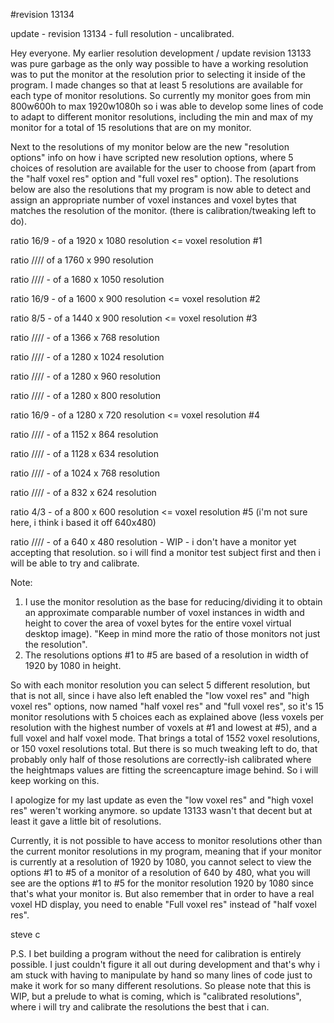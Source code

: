 #revision 13134

update - revision 13134 - full resolution - uncalibrated.

Hey everyone. My earlier resolution development / update revision 13133 was pure garbage as the only way possible to have a working resolution was to put the monitor at the resolution prior to selecting it inside of the program. I made changes so that at least 5 resolutions are available for each type of monitor resolutions. So currently my monitor goes from min 800w600h to max 1920w1080h so i was able to develop some lines of code to adapt to different monitor resolutions, including the min and max of my monitor for a total of 15 resolutions that are on my monitor.

Next to the resolutions of my monitor below are the new "resolution options" info on how i have scripted new resolution options, where 5 choices of resolution are available for the user to choose from (apart from the "half voxel res" option and "full voxel res" option). The resolutions below are also the resolutions that my program is now able to detect and assign an appropriate number of voxel instances and voxel bytes that matches the resolution of the monitor. (there is calibration/tweaking left to do).

ratio 16/9 - of a 1920 x 1080 resolution <= voxel resolution #1

ratio //// of a 1760 x 990 resolution 

ratio //// - of a 1680 x 1050 resolution 

ratio 16/9 - of a 1600 x 900 resolution <= voxel resolution #2 

ratio 8/5 - of a 1440 x 900 resolution <= voxel resolution #3

ratio //// - of a 1366 x 768 resolution 

ratio //// - of a 1280 x 1024 resolution 

ratio //// - of a 1280 x 960 resolution 

ratio //// - of a 1280 x 800 resolution 

ratio 16/9 - of a 1280 x 720 resolution  <= voxel resolution #4 

ratio //// - of a 1152 x 864 resolution 

ratio //// - of a 1128 x 634 resolution 

ratio //// - of a 1024 x 768 resolution 

ratio //// - of a 832 x 624 resolution 

ratio 4/3 - of a 800 x 600 resolution  <= voxel resolution #5 (i'm not sure here, i think i based it off 640x480)

ratio //// - of a 640 x 480 resolution  - WIP - i don't have a monitor yet accepting that resolution. so i will find a monitor test subject first and then i will be able to try and calibrate.

Note: 

1. I use the monitor resolution as the base for reducing/dividing it to obtain an approximate comparable number of voxel instances in width and height to cover the area of voxel bytes for the entire voxel virtual desktop image). "Keep in mind more the ratio of those monitors not just the resolution".
2. The resolutions options #1 to #5 are based of a resolution in width of 1920 by 1080 in height.

So with each monitor resolution you can select 5 different resolution, but that is not all, since i have also left enabled the "low voxel res" and "high voxel res" options, now named "half voxel res" and "full voxel res", so it's 15 monitor resolutions with 5 choices each as explained above (less voxels per resolution with the highest number of voxels at #1 and lowest at #5), and a full voxel and half voxel mode. That brings a total of 15*5*2 voxel resolutions, or 150 voxel resolutions total. But there is so much tweaking left to do, that probably only half of those resolutions are correctly-ish calibrated where the heightmaps values are fitting the screencapture image behind. So i will keep working on this.

I apologize for my last update as even the "low voxel res" and "high voxel res" weren't working anymore. so update 13133 wasn't that decent but at least it gave a little bit of resolutions.

Currently, it is not possible to have access to monitor resolutions other than the current monitor resolutions in my program, meaning that if your monitor is currently at a resolution of 1920 by 1080, you cannot select to view the options #1 to #5 of a monitor of a resolution of 640 by 480, what you will see are the options #1 to #5 for the monitor resolution 1920 by 1080 since that's what your monitor is. But also remember that in order to have a real voxel HD display, you need to enable "Full voxel res" instead of "half voxel res".

steve c

P.S. I bet building a program without the need for calibration is entirely possible. I just couldn't figure it all out during development and that's why i am stuck with having to manipulate by hand so many lines of code just to make it work for so many different resolutions. So please note that this is WIP, but a prelude to what is coming, which is "calibrated resolutions", where i will try and calibrate the resolutions the best that i can.
